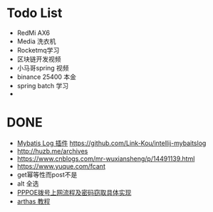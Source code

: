 # Todo List
* RedMi AX6
* Media 洗衣机
* Rocketmq学习
* 区块链开发视频
* 小马哥spring 视频
* binance 25400 本金
* spring batch 学习
* 



# DONE
* [Mybatis Log 插件](https://github.com/Link-Kou/intellij-mybaitslog) https://github.com/Link-Kou/intellij-mybaitslog
* http://huzb.me/archives
* https://www.cnblogs.com/mr-wuxiansheng/p/14491139.html
* https://www.yuque.com/fcant
* get幂等性而post不是
* alt 全选
* [PPPOE拨号上网流程及密码窃取具体实现](https://www.cnblogs.com/sky-star/p/pppoe.html)
* [arthas 教程](https://www.sunshanpeng.com/tags/arthas/)
